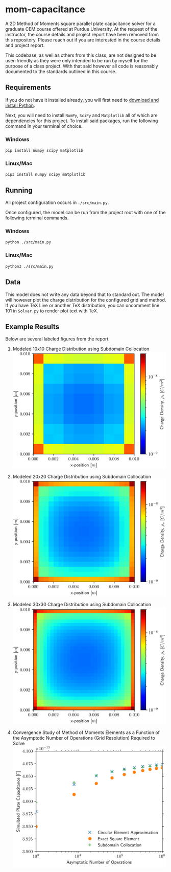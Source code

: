 # mom-capacitance

A 2D Method of Moments square parallel plate capacitance solver for a graduate CEM course offered at Purdue University.
At the request of the instructor, the course details and project report have been removed from this repository.
Please reach out if you are interested in the course details and project report.

This codebase, as well as others from this class, are not designed to be user-friendly as they were only intended to be
run by myself for the purpose of a class project. With that said however all code is reasonably documented to the
standards outlined in this course.

## Requirements

If you do not have it installed already, you will first need to [download and install Python](https://www.python.org/).

Next, you will need to install `NumPy`, `SciPy` and `Matplotlib` all of which are dependencies for this project.
To install said packages, run the following command in your terminal of choice.

### Windows

    pip install numpy scipy matplotlib

### Linux/Mac

    pip3 install numpy scipy matplotlib

## Running

All project configuration occurs in `./src/main.py`.

Once configured, the model can be run from the project root with one of the following terminal commands.

### Windows

    python ./src/main.py

### Linux/Mac

    python3 ./src/main.py

## Data

This model does not write any data beyond that to standard out.
The model will however plot the charge distribution for the configured grid and method.
If you have TeX Live or another TeX distribution, you can uncomment line 101 in `Solver.py` to render plot text with
TeX.

## Example Results

Below are several labeled figures from the report.

1. Modeled 10x10 Charge Distribution using Subdomain Collocation
   ![10x10 Grid Charge Distribution](./figures/subd_10.png)


2. Modeled 20x20 Charge Distribution using Subdomain Collocation
   ![20x20 Grid Charge Distribution](./figures/subd_20.png)


3. Modeled 30x30 Charge Distribution using Subdomain Collocation
   ![30x30 Grid Charge Distribution](./figures/subd_30.png)


4. Convergence Study of Method of Moments Elements as a Function of the Asymptotic Number of Operations (Grid
   Resolution) Required to Solve
   ![Convergence Study](./figures/conv.png)

